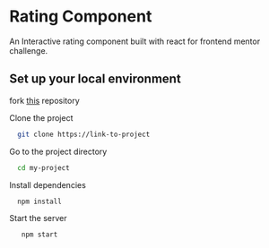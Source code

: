 # Rating Component

An Interactive rating component built with react for frontend mentor challenge.

## Set up your local environment

fork [this](https://github.com/YashJain2409/Rating-component) repository

Clone the project

```bash
  git clone https://link-to-project
```

Go to the project directory

```bash
  cd my-project
```

Install dependencies

```bash
  npm install
```

Start the server

```bash
   npm start
```
